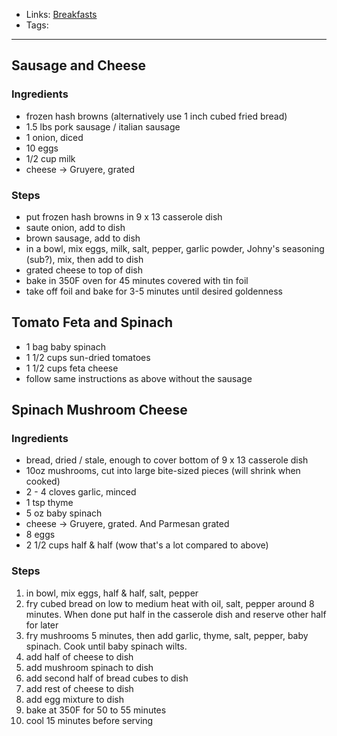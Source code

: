 - Links: [Breakfasts](Breakfasts/Breakfasts.md)
- Tags: 

---

## Sausage and Cheese
### Ingredients
- frozen hash browns (alternatively use 1 inch cubed fried bread)
- 1.5 lbs pork sausage / italian sausage
- 1 onion, diced
- 10 eggs
- 1/2 cup milk
- cheese -> Gruyere, grated
### Steps
- put frozen hash browns in 9 x 13 casserole dish
- saute onion, add to dish
- brown sausage, add to dish
- in a bowl, mix eggs, milk, salt, pepper, garlic powder, Johny's seasoning (sub?), mix, then add to dish
- grated cheese to top of dish
- bake in 350F oven for 45 minutes covered with tin foil
- take off foil and bake for 3-5 minutes until desired goldenness

## Tomato Feta and Spinach
- 1 bag baby spinach
- 1 1/2 cups sun-dried tomatoes
- 1 1/2 cups feta cheese
- follow same instructions as above without the sausage

## Spinach Mushroom Cheese
### Ingredients
- bread, dried / stale, enough to cover bottom of 9 x 13 casserole dish
- 10oz mushrooms, cut into large bite-sized pieces (will shrink when cooked)
- 2 - 4 cloves garlic, minced
- 1 tsp thyme
- 5 oz baby spinach
- cheese -> Gruyere, grated. And Parmesan grated
- 8 eggs
- 2 1/2 cups half & half (wow that's a lot compared to above)
### Steps
1. in bowl, mix eggs, half & half, salt, pepper
2. fry cubed bread on low to medium heat with oil, salt, pepper around 8 minutes. When done put half in the casserole dish and reserve other half for later
3. fry mushrooms 5 minutes, then add garlic, thyme, salt, pepper, baby spinach. Cook until baby spinach wilts.
4. add half of cheese to dish
5. add mushroom spinach to dish
6. add second half of bread cubes to dish
7. add rest of cheese to dish
8. add egg mixture to dish
9. bake at 350F for 50 to 55 minutes
10. cool 15 minutes before serving
